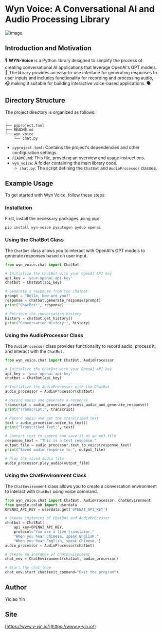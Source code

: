 # Wyn Voice: A Conversational AI and Audio Processing Library

![image](./thumbnail.png)

## Introduction and Motivation
🎙️ **WYN-Voice** is a Python library designed to simplify the process of creating conversational AI applications that leverage OpenAI's GPT models. 🤖 The library provides an easy-to-use interface for generating responses to user inputs and includes functionality for recording and processing audio, 🎧 making it suitable for building interactive voice-based applications. 🗣️
## Directory Structure
The project directory is organized as follows:

```
.
├── pyproject.toml
├── README.md
└── wyn_voice
    └── chat.py
```

- `pyproject.toml`: Contains the project's dependencies and other configuration settings.
- `README.md`: This file, providing an overview and usage instructions.
- `wyn_voice`: A folder containing the main library code.
  - `chat.py`: The script defining the `ChatBot` and `AudioProcessor` classes.

## Example Usage
To get started with Wyn Voice, follow these steps:

### Installation
First, install the necessary packages using pip:

```bash
pip install wyn-voice pyautogen pydub openai
```

### Using the ChatBot Class
The `ChatBot` class allows you to interact with OpenAI's GPT models to generate responses based on user input.

```python
from wyn_voice.chat import ChatBot

# Initialize the ChatBot with your OpenAI API key
api_key = 'your-openai-api-key'
chatbot = ChatBot(api_key)

# Generate a response from the chatbot
prompt = "Hello, how are you?"
response = chatbot.generate_response(prompt)
print("ChatBot:", response)

# Retrieve the conversation history
history = chatbot.get_history()
print("Conversation History:", history)
```

### Using the AudioProcessor Class
The `AudioProcessor` class provides functionality to record audio, process it, and interact with the `ChatBot`.

```python
from wyn_voice.chat import ChatBot, AudioProcessor

# Initialize the ChatBot with your OpenAI API key
api_key = 'your-openai-api-key'
chatbot = ChatBot(api_key)

# Initialize the AudioProcessor with the ChatBot
audio_processor = AudioProcessor(chatbot)

# Record audio and generate a response
transcript = audio_processor.process_audio_and_generate_response()
print("Transcript:", transcript)

# Record audio and get the transcribed text
text = audio_processor.voice_to_text()
print("Transcribed Text:", text)

# Convert text to speech and save it as an mp3 file
response_text = "This is a test response."
output_file = audio_processor.text_to_voice(response_text)
print("Saved audio response to:", output_file)

# Play the saved audio file
audio_processor.play_audio(output_file)
```

### Using the ChatEnvironment Class
The `ChatEnvironment` class allows you to create a conversation environment to interact with `ChatBot` using voice command.

```python
from wyn_voice.chat import ChatBot, AudioProcessor, ChatEnvironment
from google.colab import userdata
OPENAI_API_KEY = userdata.get('OPENAI_API_KEY')

# Create instances of ChatBot and AudioProcessor
chatbot = ChatBot(
    api_key=OPENAI_API_KEY,
    protocol="You are a live translator."
    "When you hear Chinese, speak English."
    "When you hear English, speak Chinese.")
audio_processor = AudioProcessor(chatbot)

# Create an instance of ChatEnvironment
chat_env = ChatEnvironment(chatbot, audio_processor)

# Start the chat loop
chat_env.start_chat(exit_command="Exit the program")
```

## Author
Yiqiao Yin

## Site
[https://www.y-yin.io/](https://www.y-yin.io/)
